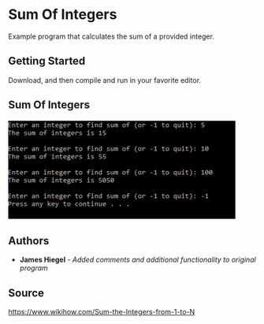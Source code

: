# Sum Of Integers

Example program that calculates the sum of a provided integer.

## Getting Started

Download, and then compile and run in your favorite editor.

## Sum Of Integers
![Sum Of Integers](https://github.com/JamesHiegel/CSharp_Portfolio/blob/master/SumOfIntegers/img/running.PNG)

## Authors

* **James Hiegel** - *Added comments and additional functionality to original program*

## Source

https://www.wikihow.com/Sum-the-Integers-from-1-to-N
